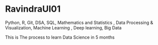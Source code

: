 # RavindraUI01
Python, R, Git, DSA, SQL, Mathematics and Statistics , Data Processing &amp; Visualization, Machine Learning , Deep learning, Big Data

This is The process to learn Data Science in 5 months
